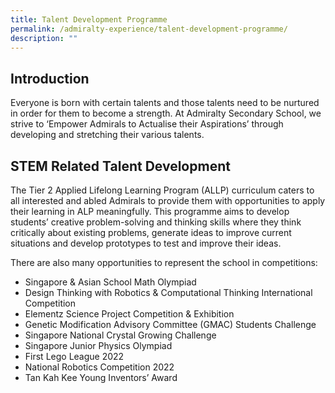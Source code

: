 ```yaml
---
title: Talent Development Programme
permalink: /admiralty-experience/talent-development-programme/
description: ""
---
```

Introduction
------------

Everyone is born with certain talents and those talents need to be nurtured in order for them to become a strength. At Admiralty Secondary School, we strive to ‘Empower Admirals to Actualise their Aspirations’ through developing and stretching their various talents.

STEM Related Talent Development
-------------------------------

The Tier 2 Applied Lifelong Learning Program (ALLP) curriculum caters to all interested and abled Admirals to provide them with opportunities to apply their learning in ALP meaningfully. This programme aims to develop students’ creative problem-solving and thinking skills where they think critically about existing problems, generate ideas to improve current situations and develop prototypes to test and improve their ideas.

  

There are also many opportunities to represent the school in competitions:

*   Singapore & Asian School Math Olympiad
*   Design Thinking with Robotics & Computational Thinking International Competition
*   Elementz Science Project Competition & Exhibition
*   Genetic Modification Advisory Committee (GMAC) Students Challenge
*   Singapore National Crystal Growing Challenge
*   Singapore Junior Physics Olympiad
*   First Lego League 2022
*   National Robotics Competition 2022
*   Tan Kah Kee Young Inventors’ Award